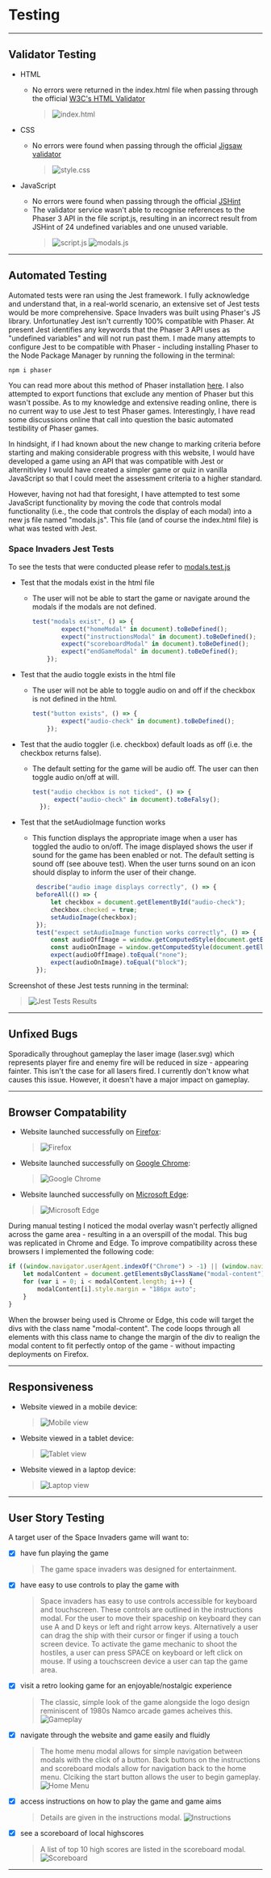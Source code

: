 # Testing 

***

## Validator Testing 

- HTML
  - No errors were returned in the index.html file when passing through the official [W3C's HTML Validator](https://validator.w3.org/nu/?doc=https%3A%2F%2Fantonia-white.github.io%2Fspace-invaders%2F)

    >![index.html](documentation/testing/html-validation-screenshot.png)


- CSS
  - No errors were found when passing through the official [Jigsaw validator](https://jigsaw.w3.org/css-validator/validator?uri=https%3A%2F%2Fantonia-white.github.io%2Fspace-invaders%2F&profile=css3svg&usermedium=all&warning=1&vextwarning=&lang=en)
  
    >![style.css](documentation/testing/css-validation-screenshot.png)


- JavaScript
  - No errors were found when passing through the official [JSHint](https://jshint.com/)
  - The validator service wasn't able to recognise references to the Phaser 3 API in the file script.js, resulting in an incorrect result from JSHint of 24 undefined variables and one unused variable.
    >![script.js](documentation/testing/javascript-script-validation-screenshot.png)
    >![modals.js](documentation/testing/javascript-modals-validation-screenshot.png)

***

## Automated Testing 

Automated tests were ran using the Jest framework. I fully acknowledge and understand that, in a real-world scenario, an extensive set of Jest tests would be more comprehensive. Space Invaders was built using Phaser's JS library. Unfortunatley Jest isn't currently 100% compatible with Phaser. At present Jest identifies any keywords that the Phaser 3 API uses as "undefined variables" and will not run past them. I made many attempts to configure Jest to be compatible with Phaser - including installing Phaser to the Node Package Manager by running the following in the terminal:
```
npm i phaser
```
You can read more about this method of Phaser installation [here](https://designcode.io/phaser-course).
I also attempted to export functions that exclude any mention of Phaser but this wasn't possibe. As to my knowledge and extensive reading online, there is no current way to use Jest to test Phaser games. Interestingly, I have read some discussions online that call into question the basic automated testibility of Phaser games. 

In hindsight, if I had known about the new change to marking criteria before starting and making considerable progress with this website, I would have developed a game using an API that was compatible with Jest or alternitivley I would have created a simpler game or quiz in vanilla JavaScript so that I could meet the assessment criteria to a higher standard.

However, having not had that foresight, I have attempted to test some JavaScript functionality by moving the code that controls modal functionality (i.e., the code that controls the display of each modal) into a new js file named "modals.js". This file (and of course the index.html file) is what was tested with Jest.

### Space Invaders Jest Tests
To see the tests that were conducted please refer to [modals.test.js](modals.test.js)

- Test that the modals exist in the html file
  - The user will not be able to start the game or navigate around the modals if the modals are not defined.
    ```js
    test("modals exist", () => {
            expect("homeModal" in document).toBeDefined();
            expect("instructionsModal" in document).toBeDefined();
            expect("scoreboardModal" in document).toBeDefined();
            expect("endGameModal" in document).toBeDefined();
        });
    ```

- Test that the audio toggle exists in the html file
  - The user will not be able to toggle audio on and off if the checkbox is not defined in the html.
    ```js
    test("button exists", () => {
            expect("audio-check" in document).toBeDefined();
        });
    ```

- Test that the audio toggler (i.e. checkbox) default loads as off (i.e. the checkbox returns false).
  - The default setting for the game will be audio off. The user can then toggle audio on/off at will.
    ```js
    test("audio checkbox is not ticked", () => {
          expect("audio-check" in document).toBeFalsy();
      });
    ```

- Test that the setAudioImage function works
  - This function displays the appropriate image when a user has toggled the audio to on/off. The image displayed shows the user if sound for the game has been enabled or not. The default setting is sound off (see abouve test). When the user turns sound on an icon should display to inform the user of their change.
    ```js
     describe("audio image displays correctly", () => {
     beforeAll(() => {
         let checkbox = document.getElementById("audio-check");
         checkbox.checked = true;
         setAudioImage(checkbox);
     });
     test("expect setAudioImage function works correctly", () => {
         const audioOffImage = window.getComputedStyle(document.getElementById("audio-off-img")).getPropertyValue('display');
         const audioOnImage = window.getComputedStyle(document.getElementById("audio-on-img")).getPropertyValue('display');
         expect(audioOffImage).toEqual("none");
         expect(audioOnImage).toEqual("block");
     });
    ```

Screenshot of these Jest tests running in the terminal:
>![Jest Tests Results](documentation/testing/jest-tests-results.png)

***

## Unfixed Bugs 

Sporadically throughout gameplay the laser image (laser.svg) which represents player fire and enemy fire will be reduced in size - appearing fainter. This isn't the case for all lasers fired. I currently don't know what causes this issue. However, it doesn't have a major impact on gameplay.

***

## Browser Compatability

- Website launched successfully on [Firefox](https://www.mozilla.org/en-GB/firefox/new/):

  >![Firefox](documentation/testing/firefox-screenshot.png)

- Website launched successfully on [Google Chrome](https://www.google.com/intl/en_uk/chrome/):

  >![Google Chrome](documentation/testing/chrome-screenshot.png)

- Website launched successfully on [Microsoft Edge](https://www.microsoft.com/en-us/edge):

  >![Microsoft Edge](documentation/testing/edge-screenshot.png)

During manual testing I noticed the modal overlay wasn't perfectly alligned across the game area - resulting in a an overspill of the modal. This bug was replicated in Chrome and Edge. To improve compatibility across these browsers I implemented the following code:
```js
if ((window.navigator.userAgent.indexOf("Chrome") > -1) || (window.navigator.userAgent.indexOf("Edge/") > -1)) {
    let modalContent = document.getElementsByClassName("modal-content");
    for (var i = 0; i < modalContent.length; i++) {
        modalContent[i].style.margin = "186px auto";
    }
}
```
When the browser being used is Chrome or Edge, this code will target the divs with the class name "modal-content". The code loops through all elements with this class name to change the margin of the div to realign the modal content to fit perfectly ontop of the game - without impacting deployments on Firefox.
***

## Responsiveness

- Website viewed in a mobile device:

  >![Mobile view](documentation/testing/mobile-deployment-screenshot.png)

- Website viewed in a tablet device:

  >![Tablet view](documentation/testing/tablet-deployment-screenshot.png)

- Website viewed in a laptop device:

  >![Laptop view](documentation/testing/laptop-deployment-screenshot.png)


***

## User Story Testing

A target user of the Space Invaders game will want to:
- [x] have fun playing the game
   >The game space invaders was designed for entertainment.

- [x] have easy to use controls to play the game with
   >Space invaders has easy to use controls accessible for keyboard and touchscreen. These controls are outlined in the instructions modal. For the user to move their spaceship on keyboard they can use A and D keys or left and right arrow keys. Alternatively a user can drag the ship with their cursor or finger if using a touch screen device. To activate the game mechanic to shoot the hostiles, a user can press SPACE on keyboard or left click on mouse. If using a touchscreen device a user can tap the game area.

- [x] visit a retro looking game for an enjoyable/nostalgic experience
   >The classic, simple look of the game alongside the logo design reminiscent of 1980s Namco arcade games acheives this.
   ![Gameplay](documentation/testing/gameplay-screenshot.png)

- [x] navigate through the website and game easily and fluidly
   >The home menu modal allows for simple navigation between modals with the click of a button. Back buttons on the instructions and scoreboard modals allow for navigation back to the home menu. Clciking the start button allows the user to begin gameplay.
   ![Home Menu](documentation/testing/home-menu-screenshot.png)

- [x] access instructions on how to play the game and game aims
   >Details are given in the instructions modal.
   ![Instructions](documentation/testing/instructions-screenshot.png)

- [x] see a scoreboard of local highscores
   >A list of top 10 high scores are listed in the scoreboard modal.
   ![Scoreboard](documentation/testing/scoreboard-screenshot.png)

***

